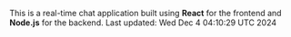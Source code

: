 This is a real-time chat application built using **React** for the frontend and **Node.js** for the backend.
Last updated: Wed Dec  4 04:10:29 UTC 2024
